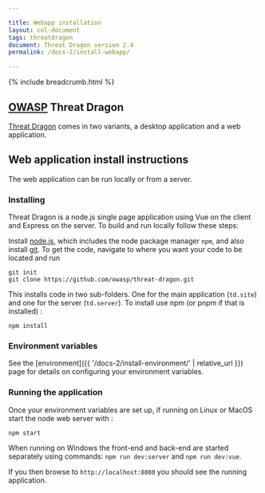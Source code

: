 ```yaml
---

title: Webapp installation
layout: col-document
tags: threatdragon
document: Threat Dragon version 2.4
permalink: /docs-2/install-webapp/

---
```


{% include breadcrumb.html %}

## [OWASP](https://www.owasp.org) Threat Dragon

[Threat Dragon](http://owasp.org/www-project-threat-dragon) comes in two variants,
a desktop application and a web application.

## Web application install instructions

The web application can be run locally or from a server.

### Installing

Threat Dragon is a node.js single page application using Vue on the client and Express on the server.
To build and run locally follow these steps:

Install [node.js][download], which includes the node package manager `npm`,
and also install [git](https://git-scm.com/downloads).
To get the code, navigate to where you want your code to be located and run

```text
git init
git clone https://github.com/owasp/threat-dragon.git
```

This installs code in two sub-folders. One for the main application (`td.site`) and one for the server (`td.server`).
To install use npm (or pnpm if that is installed) :

`npm install`

### Environment variables

See the [environment]({{ '/docs-2/install-environment/' | relative_url }}) page
for details on configuring your environment variables.

### Running the application

Once your environment variables are set up, if running on Linux or MacOS start the node web server with :

`npm start`

When running on Windows the front-end and back-end are started separately using commands:
`npm run dev:server` and `npm run dev:vue`.

If you then browse to `http://localhost:8080` you should see the running application.

[download]: https://nodejs.org/en/download/package-manager
